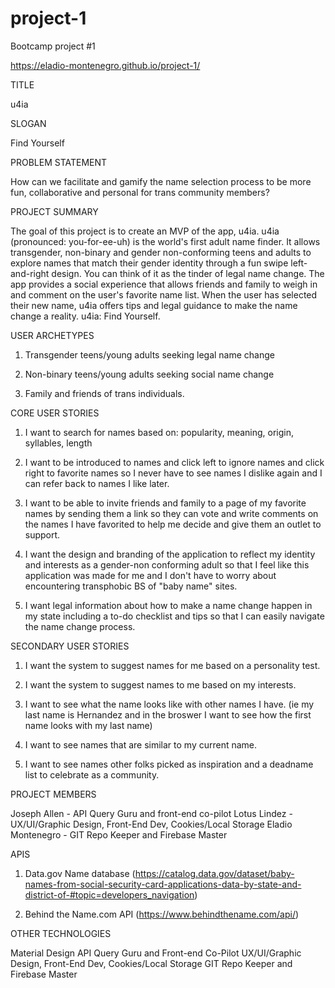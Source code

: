 # project-1
Bootcamp project #1

 https://eladio-montenegro.github.io/project-1/

TITLE

u4ia

SLOGAN

Find Yourself

PROBLEM STATEMENT

How can we facilitate and gamify the name selection process to be more fun, collaborative and personal for trans community members?

PROJECT SUMMARY

The goal of this project is to create an MVP of the app, u4ia. u4ia (pronounced: you-for-ee-uh) is the world's first adult name finder. It allows transgender, non-binary and gender non-conforming teens and adults to explore names that match their gender identity through a fun swipe left-and-right design. You can think of it as the tinder of legal name change. The app provides a social experience that allows friends and family to weigh in and comment on the user's favorite name list. When the user has selected their new name, u4ia offers tips and legal guidance to make the name change a reality. u4ia: Find Yourself.

USER ARCHETYPES

1.  Transgender teens/young adults seeking legal name change

2. Non-binary teens/young adults seeking social name change

3. Family and friends of trans individuals.

CORE USER STORIES

1. I want to search for names based on: popularity, meaning, origin, syllables, length

2. I want to be introduced to names and click left to ignore names and click right to favorite names so I never have to see names I dislike again and I can refer back to names I like later.

3. I want to be able to invite friends and family to a page of my favorite names by sending them a link so they can vote and write comments on the names I have favorited to help me decide and give them an outlet to support.

4. I want the design and branding of the application to reflect my identity and interests as a gender-non conforming adult so that I feel like this application was made for me and I don't have to worry about encountering transphobic BS of "baby name" sites.

5.  I want legal information about how to make a name change happen in my state including a to-do checklist and tips so that I can easily navigate the name change process.

SECONDARY USER STORIES

1. I want the system to suggest names for me based on a personality test.

2. I want the system to suggest names to me based on my interests.

3. I want to see what the name looks like with other names I have. (ie my last name is Hernandez and in the broswer I want to see how the first name looks with my last name)

4. I want to see names that are similar to my current name.

5. I want to see names other folks picked as inspiration and a deadname list to celebrate as a community.

PROJECT MEMBERS

Joseph Allen - API Query Guru and front-end co-pilot
Lotus Lindez - UX/UI/Graphic Design, Front-End Dev, Cookies/Local Storage
Eladio Montenegro - GIT Repo Keeper and Firebase Master

APIS

1. Data.gov Name database (https://catalog.data.gov/dataset/baby-names-from-social-security-card-applications-data-by-state-and-district-of-#topic=developers_navigation)

2. Behind the Name.com API (https://www.behindthename.com/api/)

OTHER TECHNOLOGIES

Material Design
API Query Guru and Front-end Co-Pilot
UX/UI/Graphic Design, Front-End Dev, Cookies/Local Storage
GIT Repo Keeper and Firebase Master




 